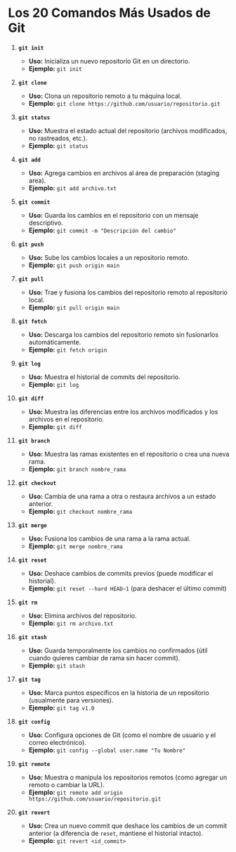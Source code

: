 # Los 20 Comandos Más Usados de Git

1. **`git init`**
   - **Uso:** Inicializa un nuevo repositorio Git en un directorio.
   - **Ejemplo:** `git init`

2. **`git clone`**
   - **Uso:** Clona un repositorio remoto a tu máquina local.
   - **Ejemplo:** `git clone https://github.com/usuario/repositorio.git`

3. **`git status`**
   - **Uso:** Muestra el estado actual del repositorio (archivos modificados, no rastreados, etc.).
   - **Ejemplo:** `git status`

4. **`git add`**
   - **Uso:** Agrega cambios en archivos al área de preparación (staging area).
   - **Ejemplo:** `git add archivo.txt`

5. **`git commit`**
   - **Uso:** Guarda los cambios en el repositorio con un mensaje descriptivo.
   - **Ejemplo:** `git commit -m "Descripción del cambio"`

6. **`git push`**
   - **Uso:** Sube los cambios locales a un repositorio remoto.
   - **Ejemplo:** `git push origin main`

7. **`git pull`**
   - **Uso:** Trae y fusiona los cambios del repositorio remoto al repositorio local.
   - **Ejemplo:** `git pull origin main`

8. **`git fetch`**
   - **Uso:** Descarga los cambios del repositorio remoto sin fusionarlos automáticamente.
   - **Ejemplo:** `git fetch origin`

9. **`git log`**
   - **Uso:** Muestra el historial de commits del repositorio.
   - **Ejemplo:** `git log`

10. **`git diff`**
    - **Uso:** Muestra las diferencias entre los archivos modificados y los archivos en el repositorio.
    - **Ejemplo:** `git diff`

11. **`git branch`**
    - **Uso:** Muestra las ramas existentes en el repositorio o crea una nueva rama.
    - **Ejemplo:** `git branch nombre_rama`

12. **`git checkout`**
    - **Uso:** Cambia de una rama a otra o restaura archivos a un estado anterior.
    - **Ejemplo:** `git checkout nombre_rama`

13. **`git merge`**
    - **Uso:** Fusiona los cambios de una rama a la rama actual.
    - **Ejemplo:** `git merge nombre_rama`

14. **`git reset`**
    - **Uso:** Deshace cambios de commits previos (puede modificar el historial).
    - **Ejemplo:** `git reset --hard HEAD~1` (para deshacer el último commit)

15. **`git rm`**
    - **Uso:** Elimina archivos del repositorio.
    - **Ejemplo:** `git rm archivo.txt`

16. **`git stash`**
    - **Uso:** Guarda temporalmente los cambios no confirmados (útil cuando quieres cambiar de rama sin hacer commit).
    - **Ejemplo:** `git stash`

17. **`git tag`**
    - **Uso:** Marca puntos específicos en la historia de un repositorio (usualmente para versiones).
    - **Ejemplo:** `git tag v1.0`

18. **`git config`**
    - **Uso:** Configura opciones de Git (como el nombre de usuario y el correo electrónico).
    - **Ejemplo:** `git config --global user.name "Tu Nombre"`

19. **`git remote`**
    - **Uso:** Muestra o manipula los repositorios remotos (como agregar un remoto o cambiar la URL).
    - **Ejemplo:** `git remote add origin https://github.com/usuario/repositorio.git`

20. **`git revert`**
    - **Uso:** Crea un nuevo commit que deshace los cambios de un commit anterior (a diferencia de `reset`, mantiene el historial intacto).
    - **Ejemplo:** `git revert <id_commit>`